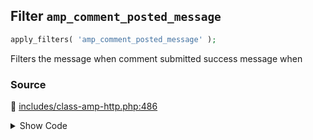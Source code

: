 ## Filter `amp_comment_posted_message`

```php
apply_filters( 'amp_comment_posted_message' );
```

Filters the message when comment submitted success message when

### Source

:link: [includes/class-amp-http.php:486](../../includes/class-amp-http.php#L486)

<details>
<summary>Show Code</summary>

```php
$message = apply_filters( 'amp_comment_posted_message', $message, $comment );
```

</details>
